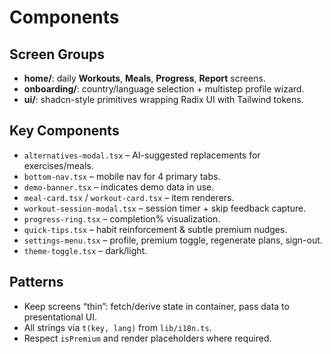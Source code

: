 # Components

## Screen Groups
- **home/**: daily **Workouts**, **Meals**, **Progress**, **Report** screens.
- **onboarding/**: country/language selection + multistep profile wizard.
- **ui/**: shadcn-style primitives wrapping Radix UI with Tailwind tokens.

## Key Components
- `alternatives-modal.tsx` – AI-suggested replacements for exercises/meals.
- `bottom-nav.tsx` – mobile nav for 4 primary tabs.
- `demo-banner.tsx` – indicates demo data in use.
- `meal-card.tsx` / `workout-card.tsx` – item renderers.
- `workout-session-modal.tsx` – session timer + skip feedback capture.
- `progress-ring.tsx` – completion% visualization.
- `quick-tips.tsx` – habit reinforcement & subtle premium nudges.
- `settings-menu.tsx` – profile, premium toggle, regenerate plans, sign-out.
- `theme-toggle.tsx` – dark/light.

## Patterns
- Keep screens “thin”: fetch/derive state in container, pass data to presentational UI.
- All strings via `t(key, lang)` from `lib/i18n.ts`.
- Respect `isPremium` and render placeholders where required.

